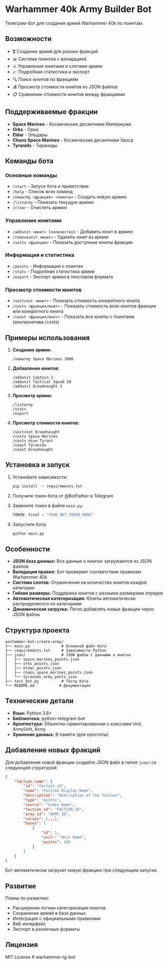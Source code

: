 # Warhammer 40k Army Builder Bot

Телеграм-бот для создания армий Warhammer 40k по поинтам.

## Возможности

- 🎖️ Создание армий для разных фракций
- 📊 Система поинтов с валидацией
- ⚔️ Управление юнитами и слотами армии
- 📈 Подробная статистика и экспорт
- 🔍 Поиск юнитов по фракциям
- 💰 Просмотр стоимости юнитов из JSON файлов
- 📋 Сравнение стоимости юнитов между фракциями

## Поддерживаемые фракции

- **Space Marines** - Космические десантники Империума
- **Orks** - Орки
- **Eldar** - Эльдары
- **Chaos Space Marines** - Космические десантники Хаоса
- **Tyranids** - Тираниды

## Команды бота

### Основные команды
- `/start` - Запуск бота и приветствие
- `/help` - Список всех команд
- `/newarmy <фракция> <поинты>` - Создать новую армию
- `/listarmy` - Показать текущую армию
- `/clear` - Очистить армию

### Управление юнитами
- `/addunit <юнит> [количество]` - Добавить юнит в армию
- `/removeunit <юнит>` - Удалить юнит из армии
- `/units <фракция>` - Показать доступные юниты фракции

### Информация и статистика
- `/points` - Информация о поинтах
- `/stats` - Подробная статистика армии
- `/export` - Экспорт армии в текстовом формате

### Просмотр стоимости юнитов
- `/unitcost <юнит>` - Показать стоимость конкретного юнита
- `/costs <фракция/юнит>` - Показать стоимость всех юнитов фракции или конкретного юнита
- `/coast <фракция/юнит>` - Показать все юниты с поинтами (альтернатива /costs)

## Примеры использования

1. **Создание армии:**
   ```
   /newarmy Space Marines 2000
   ```

2. **Добавление юнитов:**
   ```
   /addunit Captain 1
   /addunit Tactical Squad 10
   /addunit Dreadnought 1
   ```

3. **Просмотр армии:**
   ```
   /listarmy
   /stats
   /export
   ```

4. **Просмотр стоимости юнитов:**
   ```
   /unitcost Dreadnought
   /costs Space Marines
   /costs Hive Tyrant
   /coast Tyranids
   /coast Dreadnought
   ```

## Установка и запуск

1. Установите зависимости:
   ```bash
   pip install -r requirements.txt
   ```

2. Получите токен бота от @BotFather в Telegram

3. Замените токен в файле `main.py`:
   ```python
   TOKEN: Final = "YOUR_BOT_TOKEN_HERE"
   ```

4. Запустите бота:
   ```bash
   python main.py
   ```

## Особенности

- **JSON база данных:** Все данные о юнитах загружаются из JSON файлов
- **Валидация правил:** Бот проверяет соответствие правилам Warhammer 40k
- **Система слотов:** Ограничения на количество юнитов каждой категории
- **Гибкие размеры:** Поддержка юнитов с разными размерами отрядов
- **Автоматическая категоризация:** Юниты автоматически распределяются по категориям
- **Динамическая загрузка:** Легко добавлять новые фракции через JSON файлы

## Структура проекта

```
warhammer-bot-create-army/
├── main.py              # Основной файл бота
├── requirements.txt     # Зависимости Python
├── json/                # JSON файлы с данными о юнитах
│   ├── space_marines_points.json
│   ├── orks_points.json
│   ├── eldar_points.json
│   ├── chaos_space_marines_points.json
│   └── tyranuds_army_ponts.json
├── test_bot.py          # Тесты бота
└── README.md           # Документация
```

## Технические детали

- **Язык:** Python 3.8+
- **Библиотека:** python-telegram-bot
- **Архитектура:** Объектно-ориентированная с классами Unit, ArmyUnit, Army
- **Хранение данных:** В памяти (для простоты)

## Добавление новых фракций

Для добавления новой фракции создайте JSON файл в папке `json/` со следующей структурой:

```json
{
    "faction_name": {
        "id": "faction_id",
        "name": "Faction Display Name",
        "description": "Description of the faction",
        "type": "points",
        "source": "Codex Name",
        "faction_id": "FACTION_ID",
        "army_id": "ARMY_ID",
        "values": [...],
        "bases": [
            {
                "id": 1,
                "unit": "Unit Name",
                "points": 100
            }
        ]
    }
}
```

Бот автоматически загрузит новую фракцию при следующем запуске.

## Развитие

Планы по развитию:
- Расширение логики категоризации юнитов
- Сохранение армий в базе данных
- Интеграция с официальными правилами
- Веб-интерфейс
- Экспорт в различные форматы

## Лицензия

MIT License
#   w a r h a m m e r - t g - b o t 
 
 
